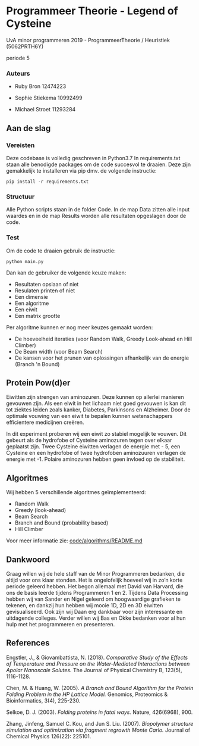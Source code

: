 # Programmeer Theorie - Legend of Cysteine

UvA minor programmeren 2019 - ProgrammeerTheorie / Heuristiek (5062PRTH6Y)

periode 5

### Auteurs

- Ruby Bron       12474223

- Sophie Stiekema 10992499

- Michael Stroet  11293284

## Aan de slag

### Vereisten
Deze codebase is volledig geschreven in Python3.7 In requirements.txt staan alle benodigde packages om de code succesvol te draaien. Deze zijn gemakkelijk te installeren via pip dmv. de volgende instructie:

`pip install -r requirements.txt`

### Structuur

Alle Python scripts staan in de folder Code. In de map Data zitten alle input waardes en in de map Results worden alle resultaten opgeslagen door de code.

### Test
Om de code te draaien gebruik de instructie:

`python main.py`

Dan kan de gebruiker de volgende keuze maken:
- Resultaten opslaan of niet
- Resulaten printen of niet
- Een dimensie
- Een algoritme
- Een eiwit
- Een matrix grootte

Per algoritme kunnen er nog meer keuzes gemaakt worden:
- De hoeveelheid iteraties (voor Random Walk, Greedy Look-ahead en Hill Climber)
- De Beam width (voor Beam Search)
- De kansen voor het prunen van oplossingen afhankelijk van de energie (Branch 'n Bound)

## Protein Pow(d)er

Eiwitten zijn strengen van aminozuren. Deze kunnen op allerlei manieren gevouwen zijn. Als een eiwit in het lichaam niet goed gevouwen is kan dit tot ziektes leiden zoals kanker, Diabetes, Parkinsons en Alzheimer. Door de optimale vouwing van een eiwit te bepalen kunnen wetenschappers efficientere medicijnen creëren.  

In dit experiment proberen wij een eiwit zo stabiel mogelijk te vouwen. Dit gebeurt als de hydrofobe of Cysteine aminozuren tegen over elkaar geplaatst zijn. Twee Cysteine eiwitten verlagen de energie met - 5, een Cysteine en een hydrofobe of twee hydrofoben aminozuuren verlagen de energie met -1. Polaire aminozuren hebben geen invloed op de stabiliteit.

## Algoritmes

Wij hebben 5 verschillende algoritmes geïmplementeerd:
- Random Walk
- Greedy (look-ahead)
- Beam Search
- Branch and Bound (probability based)
- Hill Climber

Voor meer informatie zie: [code/algorithms/README.md](https://github.com/MichaelStroet/ProgrammeerTheorie---Legend-of-Cysteine/blob/master/code/algorithms/README.md)

## Dankwoord
Graag willen wij de hele staff van de Minor Programmeren bedanken, die altijd voor ons klaar stonden. Het is ongelofelijk hoeveel wij in zo’n korte periode geleerd hebben. Het begon allemaal met David van Harvard, die ons de basis leerde tijdens Programmeren 1 en 2. Tijdens Data Processing hebben wij van Sander en Nigel geleerd om hoogwaardige grafieken te tekenen, en dankzij hun hebben wij mooie 1D, 2D en 3D eiwitten gevisualiseerd. Ook zijn wij Daan erg dankbaar voor zijn interessante en uitdagende colleges. Verder willen wij Bas en Okke bedanken voor al hun hulp met het programmeren en presenteren.

## References

Engstler, J., & Giovambattista, N. (2018). *Comparative Study of the
    Effects of Temperature and Pressure on the Water-Mediated Interactions between Apolar Nanoscale Solutes.* The Journal of Physical Chemistry B, 123(5), 1116-1128.

Chen, M. & Huang, W. (2005). *A Branch and Bound Algorithm for the
    Protein Folding Problem in the HP Lattice Model.* Genomics, Proteomics & Bioinformatics, 3(4), 225-230.

Selkoe, D. J. (2003). *Folding proteins in fatal ways.* Nature,
    426(6968), 900.

Zhang, Jinfeng, Samuel C. Kou, and Jun S. Liu. (2007). *Biopolymer
    structure simulation and optimization via fragment regrowth Monte Carlo.* Journal of Chemical Physics 126(22): 225101.
